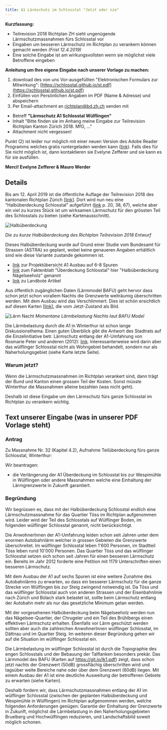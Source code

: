 ```yaml
---
title: A1 Lärmschutz im Schlosstal "Jetzt oder nie"
---
```


**Kurzfassung:**
- Teilrevision 2018 Richtplan ZH sieht ungenügende
Lärmschutzmassnahmen fürs Schlosstal vor
- Eingaben um besseren Lärmschutz im Richtplan zu verankern können
  gemacht werden *(Frist 12.4.2019)*
- Eine solche Eingabe ist am wirkungsvollsten wenn sie möglichst viele
Betroffene eingeben


**Anleitung um Ihre eigene Eingabe nach unserer Vorlage zu machen:**
1. download des von uns Vor-ausgefüllten "Elektronischen Formulars zur
Mitwirkung": [https://schlosstal.github.io/st.pdf](https://schlosstal.github.io/st.pdf)
2. Einfüllen von Persönlichen Angaben im PDF (Name & Adresse) und
  abspeichern
3. Per Email-attachment an [richtplan@bd.zh.ch](richtplan@bd.zh.ch)
senden mit
  - Betreff **"Lärmschutz A1 Schlosstal Wülflingen"**
  - Inhalt "Bitte finden sie im Anhang meine Eingabe zur Teilrevision
  Richtplan Kanton Zürich 2018. MfG, ..."
  - Attachment nicht vergessen!


Punkt (2) ist leider nur möglich mit einer neuen Version des Adobe
Reader Programms welches gratis runtergeladen werden kann
([link](https://get.adobe.com/de/reader/otherversions/)).  Falls dies
für Sie nicht möglich ist, dann kontaktieren sie Evelyne Zefferer <a
href="javascript:location='mailto:\u0065\u0077\u007a\u0040\u0067\u006d\u0078\u002e\u0063\u0068';void
0"><script
type="text/javascript">document.write('\u0065\u0077\u007a\u0040\u0067\u006d\u0078\u002e\u0063\u0068')</script></a>
und sie kann es für sie ausfüllen.

**Merci! Evelyne Zefferer & Mauro Werder**

## Details

Bis am 12. April 2019 ist die öffentliche Auflage der Teilrevision
2018 des kantonalen Richtplan Zürich
[[link](https://are.zh.ch/internet/baudirektion/are/de/raumplanung/richtplaene/kantonaler_richtplan/kt_richtplan_laufende_verfahren/krp_paket_2018.html)].
Dort wird nun neu eine "Halbüberdeckung Schlosstal" aufgeführt
([link](https://github.com/schlosstal/schlosstal.github.io/files/3025596/oeff_auflage_Richtplantext_RPP18.pdf)
p. 20, 38, 67), welche aber ein viel zu kurzes Stück ist um wirksamen
Lärmschutz für den grössten Teil des Schlosstals zu bieten (siehe Kartenausschnitt).


![Halbüberdeckung](https://user-images.githubusercontent.com/4098145/55277638-6f0dfc80-52fa-11e9-8fd2-f5aef077363f.png
"vom Richtplan ZH 2018")

*Die zu kurze Halbüberdeckung des Richtplan Teilrevision 2018 Entwurf*


Dieses Halbüberdeckung wurde auf Grund einer Studie vom Bundesamt für
Strassen (ASTRA) so geplant, wobei keine genaueren Angaben erhältlich sind
wie diese Variante zustande gekommen ist.
- [link](https://www.astra.admin.ch/astra/de/home/themen/nationalstrassen/baustellen/nordostschweiz/a1-winterthur-toess-winterthur-ost-6-spurausbau/projektuebersicht.html)
zur Projektübersicht A1 Ausbau auf 6-8 Spuren
- [link](https://github.com/schlosstal/schlosstal.github.io/files/3025622/18_08_29_6SP_Faktenblatt_HUED_Nagelseeholz_V1.pdf)
zum Faktenblatt "Überdeckung Schlosstal" hier "Halbüberdeckung
Nägelseeholz" genannt
- [link](https://www.landbote.ch/winterthur/standard/jetzt-darf-auch-toess-auf-einen-autobahndeckel-hoffen/story/18610555)
  zu Landbote Artikel


Aus öffentlich zugänglichen Daten (Lärmmodel BAFU) geht hervor
dass schon jetzt schon vorallem Nachts die Grenzwerte weiträumig
überschritten werden.  Mit dem Ausbau wird das Verschlimmert.  Dies
ist schön ersichtlich auf diesen Karten
[[link](https://github.com/schlosstal/schlosstal.github.io/files/3025882/laerm-karten-schlosstal.pdf)],
die vom Jetzt-Zustand als Bild.


![Lärm Nacht](https://user-images.githubusercontent.com/4098145/55280929-4bf84280-5324-11e9-86ef-21fcd4f0aca9.png)
*Momentane Lärmbelastung Nachts laut BAFU Model*


Die Lärmbelastung durch die A1 in Winterthur ist schon lange
Diskussionsthema.  Einen guten Überblick gibt die Antwort des
Stadtrats auf die Einzelinitiative betr. Lärmschutz entlang der
A1-Umfahrung von Rosmarie Peter und anderen (2012):
[link](http://gemeinderat.winterthur.ch/dl.php/de/iwebi_570cb33c41a93/13_023347.pdf).
Interessanterweise wird darin aber das wülflinger Schlosstal nicht als
Wohngebiet behandelt, sondern nur als Naherholungsgebiet (siehe Karte
letzte Seite).


### Warum jetzt?

Wenn die Lärmschutzmassnahmen im Richtplan verankert sind, dann trägt
der Bund und Kanton einen grossen Teil der Kosten.  Sonst müsste
Winterthur die Massnahmen alleine bezahlen (was nicht geht).

Deshalb ist diese Eingabe um den Lärmschutz fürs ganze Schlosstal im
Richtplan zu verankern wichtig.

## Text unserer Eingabe (was in unserer PDF Vorlage steht)

### Antrag

Zu Massnahme Nr. 32 (Kapitel 4.2), Aufnahme Teilüberdeckung
fürs ganze Schlosstal, Winterthur:

Wir beantragen:
- die Verlängerung der A1 Überdeckung im Schlosstal bis zur Wespimühle
  in Wülflingen oder andere Massnahmen welche eine Einhaltung der
  Lärmgrenzwerte in Zukunft garantiert.

### Begründung

Wir begrüssen es, dass mit der Halbüberdeckung Schlosstal endlich
eine Lärmschutzmassnahme für das Quartier Töss im Richtplan
aufgenommen wird.  Leider wird der Teil des Schlosstals auf Wülflinger
Boden, im folgenden wülflinger Schlosstal genannt, nicht berücksichtigt.

Die AnwohnerInnen der A1-Umfahrung leiden schon seit Jahren unter dem
enormen Autobahnlärm welcher in grossen Gebieten die Grenzwerte
überschreitet. Im wülflinger Schlosstal leben 1'600 Personen, im
Stadtteil Töss leben rund 10'000 Personen. Das Quartier Töss und das
wülflinger Schlosstal setzen sich schon seit Jahren für einen besseren
Lärmschutz ein. Bereits im Jahr 2012 forderte eine Petition mit 1179
Unterschriften einen besseren Lärmschutz.

Mit dem Ausbau der A1 auf sechs Spuren ist eine weitere Zunahme des
Autobahnlärms zu erwarten, so dass ein besserer Lärmschutz für die
ganze Strecke von Wülflingen bis zur Steig zwingend notwendig ist. Da
Töss und das wülflinger Schlosstal auch von anderen Strassen und der
Eisenbahnlinie nach Zürich und Bülach stark belastet ist, sollte beim
Lärmschutz entlang der Autobahn mehr als nur das gesetzliche Minimum
getan werden.

Mit der vorgesehenen Halbüberdeckung beim Nägelseeholz werden nun das
Nägelsee-Quartier, der Chrugeler und ein Teil des Brühlbergs einen
effektiven Lärmschutz erhalten. Ebenfalls vor Lärm geschützt werden
sollten aber auch die zahlreichen AnwohnerInnen wülflinger Schlosstal,
im Dättnau und im Quartier Steig.  Im weiteren dieser Begründung gehen
wir auf die Situation im wülflinger Schlosstal ein.

Die Lärmbelastung im wülflinger Schlosstal ist durch die Topographie
des engen Schlosstals und der Bebauung der Talflanken besonders
prekär.  Das Lärmmodel des BAFU (Karten auf https://git.io/lk1.pdf)
zeigt, dass schon jetzt nachts der Grenzwert (50dB) grossflächig
überschritten wird und tagsüber weite Bereiche nahe oder über dem
Grenzwert (60dB) liegen.  Mit einem Ausbau der A1 ist eine deutliche
Ausweitung der betroffenen Gebiete zu erwarten (siehe Karten).

Deshalb fordern wir, dass Lärmschutzmassnahmen entlang der A1 im
wülflinger Schlosstal (zwischen der geplanten Halbüberdeckung und
Wespimühle in Wülflingen) im Richtplan aufgenommen werden, welche
folgenden Anforderungen genügen: Garantie der Einhaltung der
Grenzwerte in Zukunft, möglichst die Lärmbelastung in den
Naherholungsgebieten Bruelberg und Hochwülflingen reduzieren, und
Landschaftsbild soweit möglich schonen.

